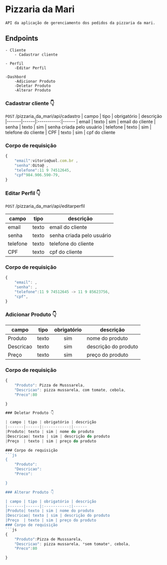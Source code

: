 # Pizzaria da Mari

    API da aplicação de gerenciamento dos pedidos da pizzaria da mari.

## Endpoints

    - Cliente
        - Cadastrar cliente

    - Perfil
        -Editar Perfil
    
    -Dashbord
        -Adicionar Produto
        -Deletar Produto
        -Alterar Produto

### Cadastrar cliente 👇

`POST` /pizzaria_da_mari/api/cadastro
| campo | tipo | obrigatório | descrição
|-------|------|:-----------:|------
| email | texto | sim | email do cliente
| senha | texto | sim | senha criada pelo usuário
| telefone | texto | sim | telefone do cliente
| CPF | texto | sim | cpf do cliente

### Corpo de requisição
```js
{
    "email":vitorio@uol.com.br ,
    "senha":Oito@ ,
    "telefone":11 9 74512645,
    "cpf"984.906.590-79, 
}
```

### Editar Perfil 👇

`POST` /pizzaria_da_mari/api/editarperfil

| campo | tipo | descrição
|-------|------|------
| email | texto| email do cliente
| senha | texto| senha criada pelo usuário
| telefone|texto| telefone do cliente
| CPF | texto | cpf do cliente

### Corpo de requisição
```js
{
    "email": ,
    "senha": ,
    "telefone":11 9 74512645 -> 11 9 85623756,
    "cpf", 
}
```
### Adicionar Produto 👇

| campo | tipo | obrigatório | descrição
|-------|------|:-----------:|------
|Produto| texto | sim | nome do produto
|Descricao| texto | sim | descrição do produto
|Preço  | texto | sim | preço do produto

### Corpo de requisição
```js
{
    "Produto": Pizza de Musssarela,
    "Descricao": pizza mussarela, com tomate, cebola,
    "Preco":80

}

### Deletar Produto 👇

| campo | tipo | obrigatório | descrição
|-------|------|:-----------:|------
|Produto| texto | sim | nome do produto
|Descricao| texto | sim | descrição do produto
|Preço  | texto | sim | preço do produto

### Corpo de requisição
```js
{
    "Produto":
    "Descricao": 
    "Preco":

}

### Alterar Produto 👇

| campo | tipo | obrigatório | descrição
|-------|------|:-----------:|------
|Produto| texto | sim | nome do produto
|Descricao| texto | sim | descrição do produto
|Preço  | texto | sim | preço do produto
### Corpo de requisição
```js
{
    "Produto":Pizza de Musssarela,
    "Descricao": pizza mussarela, *sem tomate*, cebola,
    "Preco":80

}
